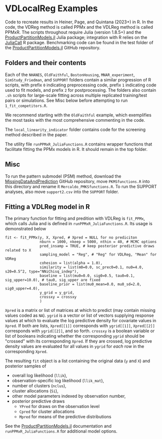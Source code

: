 # VDLocalReg Examples

Code to recreate results in Heiner, Page, and Quintana (2023+) in R. In the code, the VDReg method is called PPMx and the VDLReg method is called PPMxR.
The scripts throughout require Julia (version 1.8.5+) and the [ProductPartitionModels.jl](https://github.com/mheiner/ProductPartitionModels.jl) Julia package; integration with R relies on the [JuliaCall](https://cran.r-project.org/web/packages/JuliaCall/index.html) R package. 
Benchmarking code can be found in the test folder of the [ProductPartitionModels.jl](https://github.com/mheiner/ProductPartitionModels.jl) GitHub repository.

## Folders and their contents
Each of the `NHANES`, `OldFaithful`, `BostonHousing`,  `MNAR_experiment`, `SimStudy_Friedman`, and `SUPPORT` folders contain a similar progression of R scripts, with prefix `0` indicating preprocessing code, prefix `1` indicating code used to fit models, and prefix `2` for postprocessing. The folders also contain `.sh` scripts for large-scale fitting across multiple replicated training/test pairs or simulations. See Misc below before attempting to run `1_fit_competitors.R`.

We recommend starting with the `OldFaithful` example, which exemplifies the most tasks with the most comprehensive commenting in the code.

The `local_linearity_indicator` folder contains code for the screening method described in the paper.

The utility file `runPPMxR_JuliaFunctions.R` contains wrapper functions that facilitate fitting the PPMx models in R. It should remain in the top folder.

## Misc
To run the pattern submodel (PSM) method, download the [MissingDataAndPrediction](https://github.com/sarahmercaldo/MissingDataAndPrediction) GitHub repository, move `PKMSfunctions.R` into this directory and rename it `Mercaldo_PMKSfunctions.R`. To run the SUPPORT analyses, also move `support2.csv` into the `SUPPORT` folder.

## Fitting a VDLReg model in R
The primary function for fitting and predition with VDLReg is `fit_PPMx`, which calls Julia and is defined in `runPPMxR_JuliaFunctions.R`. Its usage is demonstrated below

    fit <- fit_PPMx(y, X, Xpred, # Xpred = NULL for no prediciton
                    nburn = 1000, nkeep = 5000, nthin = 40, # MCMC options
                    pred_insamp = TRUE, # keep posterior predictive draws related to X
                    sampling_model = "Reg", # "Reg" for VDLReg, "Mean" for VDReg
                    cohesion = list(alpha = 1.0), 
                    similarity = list(m0=0.0, sc_prec0=0.1, nu0=4.0, s20=0.5^2, type="NNiChisq_indep"),
                    baseline = list(mu0=0.0, sig0=0.5, tau0=0.1, sig_upper=10.0), # tau0, sig_upper are fixed
                    baseline_prior = list(mu0_mean=0.0, mu0_sd=2.0, sig0_upper=4.0), 
                    y_grid = y_grid,
                    crossxy = crossxy
                    )

`Xpred` is a matrix or list of matrices at which to predict (may contain missing values coded as `NA`). `ygrid` is a vector or list of vectors supplying response values at which to evaluate the log predictive density for covariate values in `Xpred`. If both are lists, `Xpred[[1]]` corresponds with `ygrid[[1]]`, `Xpred[[2]]` corresponds with `ygrid[[2]]`, and so forth. `crossxy` is a boolean variable or list of booleans indicating whether the corresponding `ygrid` should be "crossed" with its corresponding `Xpred`. If they are crossed, log predictive density values are evaluated for all values in `ygrid` for *each* row in the corresponding `Xpred`.

The resulting `fit` object is a list containing the original data (`y` and `X`) and posterior samples of 
- overall log likelihood (`llik`), 
- observation-specific log likelihood (`llik_mat`), 
- number of clusters (`nclus`), 
- cluster allocations (`Si`), 
- other model parameters indexed by observation number, 
- posterior predictive draws
    - `YPred` for draws on the observation level
    - `Cpred` for cluster allocations
    - `Mpred` for means of the predictive distributions

See the [ProductPartitionModels.jl](https://github.com/mheiner/ProductPartitionModels.jl) documentation and `runPPMxR_JuliaFunctions.R` for additional model options.